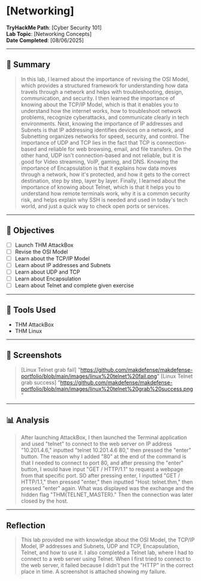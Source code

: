 # [Networking]

**TryHackMe Path**: [Cyber Security 101]  
**Lab Topic**: [Networking Concepts]  
**Date Completed**: [08/06/2025]

---

## 🧠 Summary

> In this lab, I learned about the importance of revising the OSI Model, which provides a structured framework for understanding how data travels through a network and helps with troubleshooting, design,
communication, and security. I then learned the importance of knowing about the TCP/IP Model, which is that it enables you to understand how the internet works, how to troubleshoot network problems, recognize cyberattacks, and
communicate clearly in tech environments. Next, knowing the importance of IP addresses and Subnets is that IP addressing identifies devices on a network, and Subnetting organizes networks for speed, security, and control.
The importance of UDP and TCP lies in the fact that TCP is connection-based and reliable for web browsing, email, and file transfers. On the other hand, UDP isn't connection-based and not reliable, but it is good for
Video streaming, VoIP, gaming, and DNS. Knowing the importance of Encapsulation is that it explains how data moves through a network, how it's protected, and how it gets to the correct destination, step by step, layer by layer.
Finally, I learned about the importance of knowing about Telnet, which is that it helps you to understand how remote terminals work, why it is a common security risk, and helps explain why SSH is needed and used in today's tech
world, and just a quick way to check open ports or services.

---

## 🎯 Objectives
- [ ] Launch THM AttackBox
- [ ] Revise the OSI Model
- [ ] Learn about the TCP/IP Model
- [ ] Learn about IP addresses and Subnets
- [ ] Learn about UDP and TCP
- [ ] Learn about Encapsulation
- [ ] Learn about Telnet and complete given exercise

---

## 🧰 Tools Used
- THM AttackBox
- THM Linux
  
---

## 📸 Screenshots

> [Linux Telnet grab fail] "https://github.com/makdefense/makdefense-portfolio/blob/main/images/linux%20telnet%20fail.png"
> [Linux Telnet grab success] "https://github.com/makdefense/makdefense-portfolio/blob/main/images/linux%20telnet%20grab%20success.png"
 
---

## 📊 Analysis

> After launching AttackBox, I then launched the Terminal application and used "telnet" to connect to the web server on IP address "10.201.4.6," inputted "telnet 10.201.4.6 80," then pressed the "enter" button. The reason why I
added "80" at the end of the command is that I needed to connect to port 80, and after pressing the "enter" button, I would have input "GET / HTTP/1.1" to request a webpage from that specific port. SO after pressing enter, I
inputted "GET / HTTP/1.1," then pressed "enter," then inputted "Host: telnet.thm," then pressed "enter" again. What was displayed was the exchange and the hidden flag "THM{TELNET_MASTER}." Then the connection was later closed by
the host. 

---

## Reflection

> This lab provided me with knowledge about the OSI Model, the TCP/IP Model, IP addresses and Subnets, UDP and TCP, Encapsulation, Telnet, and how to use it. I also completed a Telnet lab, where I had to connect to a web server
using Telnet. When I first tried to connect to the web server, it failed because I didn't put the "HTTP" in the correct place in time. A screenshot is attached showing my failure.



